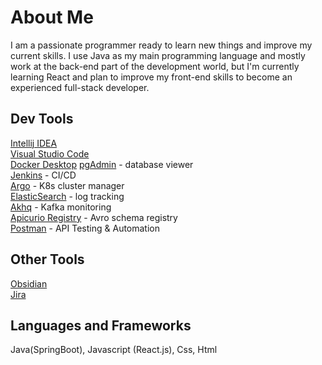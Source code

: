 # About Me

I am a passionate programmer ready to learn new things and improve my current skills.
I use Java as my main programming language and mostly work at the back-end part of the development world, but I'm currently learning React and plan to improve my front-end skills to become an experienced full-stack developer.

## Dev Tools
[Intellij IDEA](https://www.jetbrains.com/idea/)  
[Visual Studio Code](https://code.visualstudio.com/)  
[Docker Desktop](https://www.docker.com/products/docker-desktop/)
[pgAdmin](https://www.pgadmin.org/) - database viewer  
[Jenkins](https://www.jenkins.io/) - CI/CD  
[Argo](https://argoproj.github.io/) - K8s cluster manager  
[ElasticSearch](https://www.elastic.co/) - log tracking  
[Akhq](https://akhq.io/) - Kafka monitoring  
[Apicurio Registry](https://www.apicur.io/registry/) - Avro schema registry   
[Postman](https://www.postman.com/) - API Testing & Automation  

## Other Tools
[Obsidian](https://obsidian.md/)    
[Jira](https://www.atlassian.com/software/jirahttps://www.atlassian.com/software/jira?&aceid=&adposition=&adgroup=140448864863&campaign=18451798950&creative=656629726793&device=c&keyword=jira&matchtype=e&network=g&placement=&ds_kids=p73363375466&ds_e=GOOGLE&ds_eid=700000001558501&ds_e1=GOOGLE&gad_source=1&gclid=Cj0KCQjwqP2pBhDMARIsAJQ0CzqEG-5k9fB0v_s3Udy8Ro0He2gIZfZ3E2MWZcL9AtNzGPxQ6Evnt_saAjT2EALw_wcB&gclsrc=aw.ds)

## Languages and Frameworks
Java(SpringBoot), Javascript (React.js), Css, Html
